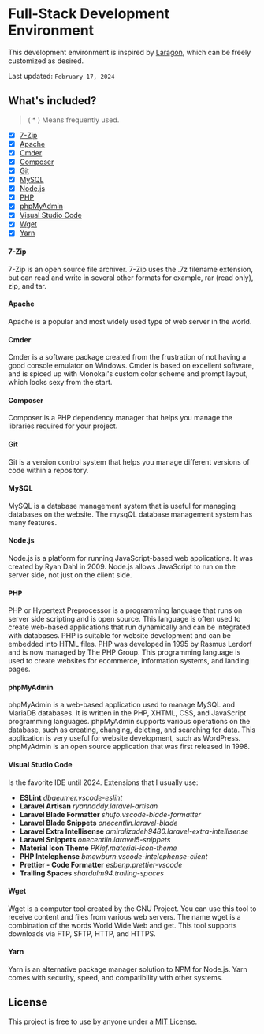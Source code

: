 # Full-Stack Development Environment

This development environment is inspired by [Laragon](https://laragon.org/), which can be freely customized as desired.

Last updated: `February 17, 2024`

## What's included?

> \( \* \) Means frequently used.

- [x] [7-Zip](#7-zip)
- [x] [Apache](#apache)
- [x] [Cmder](#cmder)
- [x] [Composer](#composer)
- [x] [Git](#git)
- [x] [MySQL](#mysql)
- [x] [Node.js](#nodejs)
- [x] [PHP](#php)
- [x] [phpMyAdmin](#phpmyadmin)
- [x] [Visual Studio Code](#visual-studio-code)
- [x] [Wget](#wget)
- [x] [Yarn](#yarn)

#### **7-Zip**

7-Zip is an open source file archiver. 7-Zip uses the .7z filename extension, but can read and write in several other formats for example, rar (read only), zip, and tar.

#### **Apache**

Apache is a popular and most widely used type of web server in the world.

#### **Cmder**

Cmder is a software package created from the frustration of not having a good console emulator on Windows. Cmder is based on excellent software, and is spiced up with Monokai's custom color scheme and prompt layout, which looks sexy from the start.

#### **Composer**

Composer is a PHP dependency manager that helps you manage the libraries required for your project.

#### **Git**

Git is a version control system that helps you manage different versions of code within a repository.

#### **MySQL**

MySQL is a database management system that is useful for managing databases on the website. The mysqQL database management system has many features.

#### **Node.js**

Node.js is a platform for running JavaScript-based web applications. It was created by Ryan Dahl in 2009. Node.js allows JavaScript to run on the server side, not just on the client side.

#### **PHP**

PHP or Hypertext Preprocessor is a programming language that runs on server side scripting and is open source. This language is often used to create web-based applications that run dynamically and can be integrated with databases. PHP is suitable for website development and can be embedded into HTML files. PHP was developed in 1995 by Rasmus Lerdorf and is now managed by The PHP Group. This programming language is used to create websites for ecommerce, information systems, and landing pages.

#### **phpMyAdmin**

phpMyAdmin is a web-based application used to manage MySQL and MariaDB databases. It is written in the PHP, XHTML, CSS, and JavaScript programming languages. phpMyAdmin supports various operations on the database, such as creating, changing, deleting, and searching for data. This application is very useful for website development, such as WordPress. phpMyAdmin is an open source application that was first released in 1998.

#### **Visual Studio Code**

Is the favorite IDE until 2024. Extensions that I usually use:

- **ESLint** _dbaeumer.vscode-eslint_
- **Laravel Artisan** _ryannaddy.laravel-artisan_
- **Laravel Blade Formatter** _shufo.vscode-blade-formatter_
- **Laravel Blade Snippets** _onecentlin.laravel-blade_
- **Laravel Extra Intellisense** _amiralizadeh9480.laravel-extra-intellisense_
- **Laravel Snippets** _onecentlin.laravel5-snippets_
- **Material Icon Theme** _PKief.material-icon-theme_
- **PHP Intelephense** _bmewburn.vscode-intelephense-client_
- **Prettier - Code Formatter** _esbenp.prettier-vscode_
- **Trailing Spaces** _shardulm94.trailing-spaces_

#### **Wget**

Wget is a computer tool created by the GNU Project. You can use this tool to receive content and files from various web servers. The name wget is a combination of the words World Wide Web and get. This tool supports downloads via FTP, SFTP, HTTP, and HTTPS.

#### **Yarn**

Yarn is an alternative package manager solution to NPM for Node.js. Yarn comes with security, speed, and compatibility with other systems.

## License

This project is free to use by anyone under a [MIT License](LICENSE).
